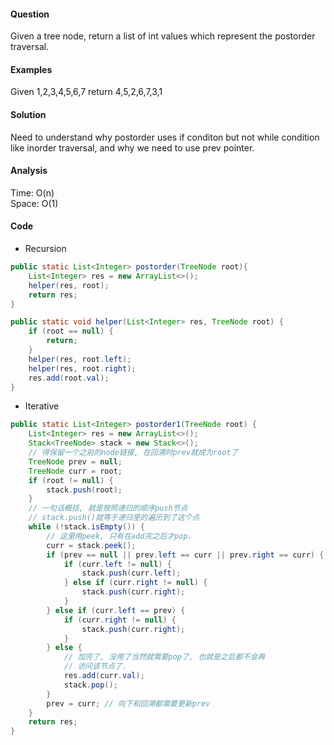 #### Question
Given a tree node, return a list of int values which represent the postorder traversal. 

#### Examples
Given 1,2,3,4,5,6,7 return 4,5,2,6,7,3,1

#### Solution
Need to understand why postorder uses if conditon but not while condition like inorder traversal, and why we need to use prev pointer. 

#### Analysis
Time: O(n)  
Space: O(1)

#### Code

* Recursion

```java
public static List<Integer> postorder(TreeNode root){
    List<Integer> res = new ArrayList<>();
    helper(res, root);
    return res;
}

public static void helper(List<Integer> res, TreeNode root) {
    if (root == null) {
        return;
    }
    helper(res, root.left);
    helper(res, root.right);
    res.add(root.val);
}
```

* Iterative

```java
public static List<Integer> postorder1(TreeNode root) {
    List<Integer> res = new ArrayList<>();
    Stack<TreeNode> stack = new Stack<>();
    // 得保留一个之前的node链接, 在回溯时prev就成为root了
    TreeNode prev = null;
    TreeNode curr = root;
    if (root != null) {
        stack.push(root);
    }
    // 一句话概括, 就是按照递归的顺序push节点
    // stack.push()就等于递归里的遍历到了这个点
    while (!stack.isEmpty()) {
        // 这里用peek, 只有在add完之后才pop.
        curr = stack.peek();
        if (prev == null || prev.left == curr || prev.right == curr) {
            if (curr.left != null) {
                stack.push(curr.left);
            } else if (curr.right != null) {
                stack.push(curr.right);
            }
        } else if (curr.left == prev) {
            if (curr.right != null) {
                stack.push(curr.right);
            }
        } else {
            // 加完了, 没用了当然就需要pop了, 也就是之后都不会再
            // 访问该节点了. 
            res.add(curr.val);
            stack.pop();
        }
        prev = curr; // 向下和回溯都需要更新prev
    }
    return res;
}
```
